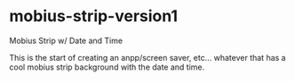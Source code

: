 # mobius-strip-version1
Mobius Strip w/ Date and Time

This is the start of creating an anpp/screen saver, etc... whatever that has a cool mobius strip background with the date and time.
